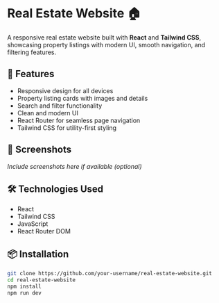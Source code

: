 # Real Estate Website 🏠

A responsive real estate website built with **React** and **Tailwind CSS**, showcasing property listings with modern UI, smooth navigation, and filtering features.

## 🚀 Features

- Responsive design for all devices
- Property listing cards with images and details
- Search and filter functionality
- Clean and modern UI
- React Router for seamless page navigation
- Tailwind CSS for utility-first styling

## 📸 Screenshots

*Include screenshots here if available (optional)*

## 🛠️ Technologies Used

- React
- Tailwind CSS
- JavaScript
- React Router DOM

## 📦 Installation

```bash
git clone https://github.com/your-username/real-estate-website.git
cd real-estate-website
npm install
npm run dev
